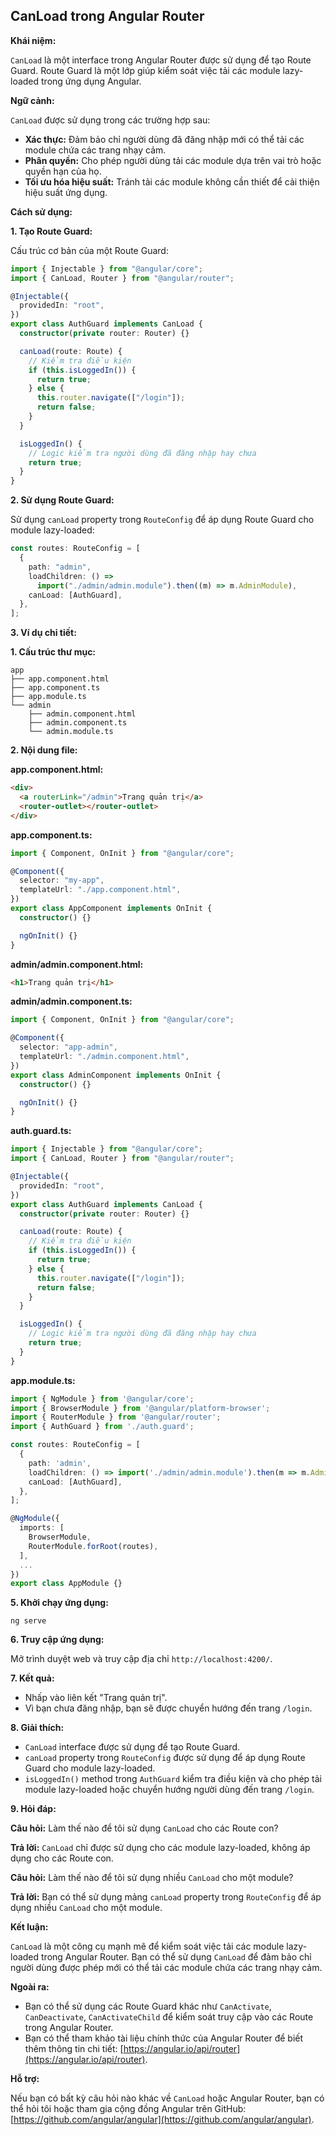 ## CanLoad trong Angular Router

**Khái niệm:**

`CanLoad` là một interface trong Angular Router được sử dụng để tạo Route Guard. Route Guard là một lớp giúp kiểm soát việc tải các module lazy-loaded trong ứng dụng Angular.

**Ngữ cảnh:**

`CanLoad` được sử dụng trong các trường hợp sau:

- **Xác thực:** Đảm bảo chỉ người dùng đã đăng nhập mới có thể tải các module chứa các trang nhạy cảm.
- **Phân quyền:** Cho phép người dùng tải các module dựa trên vai trò hoặc quyền hạn của họ.
- **Tối ưu hóa hiệu suất:** Tránh tải các module không cần thiết để cải thiện hiệu suất ứng dụng.

**Cách sử dụng:**

**1. Tạo Route Guard:**

Cấu trúc cơ bản của một Route Guard:

```typescript
import { Injectable } from "@angular/core";
import { CanLoad, Router } from "@angular/router";

@Injectable({
  providedIn: "root",
})
export class AuthGuard implements CanLoad {
  constructor(private router: Router) {}

  canLoad(route: Route) {
    // Kiểm tra điều kiện
    if (this.isLoggedIn()) {
      return true;
    } else {
      this.router.navigate(["/login"]);
      return false;
    }
  }

  isLoggedIn() {
    // Logic kiểm tra người dùng đã đăng nhập hay chưa
    return true;
  }
}
```

**2. Sử dụng Route Guard:**

Sử dụng `canLoad` property trong `RouteConfig` để áp dụng Route Guard cho module lazy-loaded:

```typescript
const routes: RouteConfig = [
  {
    path: "admin",
    loadChildren: () =>
      import("./admin/admin.module").then((m) => m.AdminModule),
    canLoad: [AuthGuard],
  },
];
```

**3. Ví dụ chi tiết:**

**1. Cấu trúc thư mục:**

```
app
├── app.component.html
├── app.component.ts
├── app.module.ts
└── admin
    ├── admin.component.html
    ├── admin.component.ts
    └── admin.module.ts
```

**2. Nội dung file:**

**app.component.html:**

```html
<div>
  <a routerLink="/admin">Trang quản trị</a>
  <router-outlet></router-outlet>
</div>
```

**app.component.ts:**

```typescript
import { Component, OnInit } from "@angular/core";

@Component({
  selector: "my-app",
  templateUrl: "./app.component.html",
})
export class AppComponent implements OnInit {
  constructor() {}

  ngOnInit() {}
}
```

**admin/admin.component.html:**

```html
<h1>Trang quản trị</h1>
```

**admin/admin.component.ts:**

```typescript
import { Component, OnInit } from "@angular/core";

@Component({
  selector: "app-admin",
  templateUrl: "./admin.component.html",
})
export class AdminComponent implements OnInit {
  constructor() {}

  ngOnInit() {}
}
```

**auth.guard.ts:**

```typescript
import { Injectable } from "@angular/core";
import { CanLoad, Router } from "@angular/router";

@Injectable({
  providedIn: "root",
})
export class AuthGuard implements CanLoad {
  constructor(private router: Router) {}

  canLoad(route: Route) {
    // Kiểm tra điều kiện
    if (this.isLoggedIn()) {
      return true;
    } else {
      this.router.navigate(["/login"]);
      return false;
    }
  }

  isLoggedIn() {
    // Logic kiểm tra người dùng đã đăng nhập hay chưa
    return true;
  }
}
```

**app.module.ts:**

```typescript
import { NgModule } from '@angular/core';
import { BrowserModule } from '@angular/platform-browser';
import { RouterModule } from '@angular/router';
import { AuthGuard } from './auth.guard';

const routes: RouteConfig = [
  {
    path: 'admin',
    loadChildren: () => import('./admin/admin.module').then(m => m.AdminModule),
    canLoad: [AuthGuard],
  },
];

@NgModule({
  imports: [
    BrowserModule,
    RouterModule.forRoot(routes),
  ],
  ...
})
export class AppModule {}
```

**5. Khởi chạy ứng dụng:**

```
ng serve
```

**6. Truy cập ứng dụng:**

Mở trình duyệt web và truy cập địa chỉ `http://localhost:4200/`.

**7. Kết quả:**

- Nhấp vào liên kết "Trang quản trị".
- Vì bạn chưa đăng nhập, bạn sẽ được chuyển hướng đến trang `/login`.

**8. Giải thích:**

- `CanLoad` interface được sử dụng để tạo Route Guard.
- `canLoad` property trong `RouteConfig` được sử dụng để áp dụng Route Guard cho module lazy-loaded.
- `isLoggedIn()` method trong `AuthGuard` kiểm tra điều kiện và cho phép tải module lazy-loaded hoặc chuyển hướng người dùng đến trang `/login`.

**9. Hỏi đáp:**

**Câu hỏi:** Làm thế nào để tôi sử dụng `CanLoad` cho các Route con?

**Trả lời:** `CanLoad` chỉ được sử dụng cho các module lazy-loaded, không áp dụng cho các Route con.

**Câu hỏi:** Làm thế nào để tôi sử dụng nhiều `CanLoad` cho một module?

**Trả lời:** Bạn có thể sử dụng mảng `canLoad` property trong `RouteConfig` để áp dụng nhiều `CanLoad` cho một module.

**Kết luận:**

`CanLoad` là một công cụ mạnh mẽ để kiểm soát việc tải các module lazy-loaded trong Angular Router. Bạn có thể sử dụng `CanLoad` để đảm bảo chỉ người dùng được phép mới có thể tải các module chứa các trang nhạy cảm.

**Ngoài ra:**

- Bạn có thể sử dụng các Route Guard khác như `CanActivate`, `CanDeactivate`, `CanActivateChild` để kiểm soát truy cập vào các Route trong Angular Router.
- Bạn có thể tham khảo tài liệu chính thức của Angular Router để biết thêm thông tin chi tiết: [https://angular.io/api/router](https://angular.io/api/router).

**Hỗ trợ:**

Nếu bạn có bất kỳ câu hỏi nào khác về `CanLoad` hoặc Angular Router, bạn có thể hỏi tôi hoặc tham gia cộng đồng Angular trên GitHub: [https://github.com/angular/angular](https://github.com/angular/angular).
